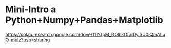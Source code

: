 # Mini-Intro a Python+Numpy+Pandas+Matplotlib

https://colab.research.google.com/drive/11YGpM_ROlhkG5nDyiSU0iQmALuO-mulz?usp=sharing
